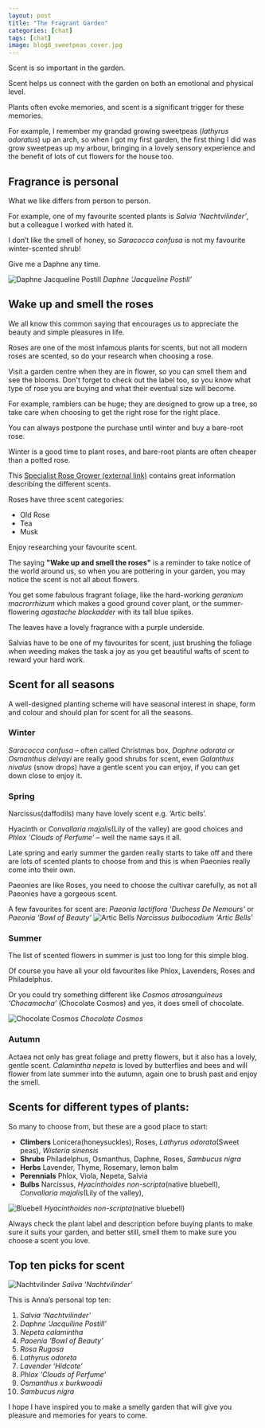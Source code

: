 ```yaml
---
layout: post
title: "The Fragrant Garden"
categories: [chat]
tags: [chat]
image: blog8_sweetpeas_cover.jpg
---
```

Scent is so important in the garden. 

Scent helps us connect with the garden on both an emotional and physical level. 

Plants often evoke memories, and scent is a significant trigger for these memories. 

For example, I remember my grandad growing sweetpeas (*lathyrus odoratus*) up an arch, so when I got my first garden, the first thing I did was grow sweetpeas up my arbour, bringing in a lovely sensory experience and the benefit of lots of cut flowers for the house too.  

## Fragrance is personal 

What we like differs from person to person. 

For example, one of my favourite scented plants is *Salvia ‘Nachtvilinder’*, but a colleague I worked with hated it. 

I don’t like the smell of honey, so *Saracocca confusa* is not my favourite winter-scented shrub! 

Give me a Daphne any time.

![Daphne Jacqueline Postill](/assets/img/Blog8_Daphne_'Jacqueline_Postill'.jpg)
*Daphne ‘Jacqueline Postill’*

## Wake up and smell the roses 

We all know this common saying that encourages us to appreciate the beauty and simple pleasures in life. 

Roses are one of the most infamous plants for scents, but not all modern roses are scented, so do your research when choosing a rose. 

Visit a garden centre when they are in flower, so you can smell them and see the blooms. Don't forget to check out the label too, so you know what type of rose you are buying and what their eventual size will become. 

For example, ramblers can be huge; they are designed to grow up a tree, so take care when choosing to get the right rose for the right place. 

You can always postpone the purchase until winter and buy a bare-root rose. 

Winter is a good time to plant roses, and bare-root plants are often cheaper than a potted rose.

This [Specialist Rose Grower (external link)](https://www.davidaustinroses.co.uk/pages/fragrance-notes) contains great information describing the different scents. 

Roses have three scent categories: 

- Old Rose
- Tea 
- Musk 

Enjoy researching your favourite scent.  

The saying **"Wake up and smell the roses"** is a reminder to take notice of the world around us, so when you are pottering in your garden, you may notice the scent is not all about flowers. 

You get some fabulous fragrant foliage, like the hard-working *geranium macrorrhizum* which makes a good ground cover plant, or the summer-flowering *agastache blackadder* with its tall blue spikes. 

The leaves have a lovely fragrance with a purple underside. 

Salvias have to be one of my favourites for scent, just brushing the foliage when weeding makes the task a joy as you get beautiful wafts of scent to reward your hard work. 

## Scent for all seasons 

A well-designed planting scheme will have seasonal interest in shape, form and colour and should plan for scent for all the seasons. 

### Winter
*Saracocca confusa* – often called Christmas box, *Daphne odorata* or *Osmanthus delvayi* are really good shrubs for scent, even *Galanthus nivalus* (snow drops) have a gentle scent you can enjoy, if you can get down close to enjoy it.

### Spring 
Narcissus(daffodils) many have lovely scent e.g. ‘Artic bells’.  

Hyacinth or *Convallaria majalis*(Lily of the valley) are good choices and *Phlox 'Clouds of Perfume'* – well the name says it all. 

Late spring and early summer the garden really starts to take off and there are lots of scented plants to choose from and this is when Paeonies really come into their own. 

Paeonies are like Roses, you need to choose the cultivar carefully, as not all Paeonies have a gorgeous scent. 

A few favourites for scent are: *Paeonia lactiflora 'Duchess De Nemours'* or *Paeonia ‘Bowl of Beauty’* 
![Artic Bells](/assets/img/Blog8_Narcissus'Artic%20Bells'.jpg)
*Narcissus bulbocodium 'Artic Bells'*

### Summer 
The list of scented flowers in summer is just too long for this simple blog.

Of course you have all your old favourites like Phlox, Lavenders, Roses and Philadelphus. 

Or you could try something different like *Cosmos atrosanguineus ‘Chocamocha’* (Chocolate Cosmos) and yes, it does smell of chocolate. 

![Chocolate Cosmos](/assets/img/Blog8_Chocolate_cosmos.jpg)
*Chocolate Cosmos* 

### Autumn  
Actaea not only has great foliage and pretty flowers, but it also has a lovely, gentle scent. *Calamintha nepeta* is loved by butterflies and bees and will flower from late summer into the autumn, again one to brush past and enjoy the smell.

## Scents for different types of plants:
So many to choose from, but these are a good place to start:

- **Climbers** Lonicera(honeysuckles), Roses, *Lathyrus odorata*(Sweet peas), *Wisteria sinensis* 
- **Shrubs** Philadelphus, Osmanthus, Daphne, Roses, *Sambucus nigra*  
- **Herbs** Lavender, Thyme, Rosemary, lemon balm 
- **Perennials** Phlox, Viola, Nepeta, Salvia 
- **Bulbs** Narcissus, *Hyacinthoides non-scripta*(native bluebell), *Convallaria majalis*(Lily of the valley), 

![Bluebell](/assets/img/Blog_%208_Native_bluebell.jpg)
*Hyacinthoides non-scripta*(native bluebell)

Always check the plant label and description before buying plants to make sure it suits your garden, and better still, smell them to make sure you choose a scent you love.

## Top ten picks for scent

![Nachtvilinder](/assets/img/Blog8_Salvia'Nachtvilinder'.jpg)
*Saliva ‘Nachtvilinder’*

This is Anna’s personal top ten: 

1. *Salvia ‘Nachtvilinder’*
2. *Daphne ‘Jacquiline Postill’*
3. *Nepeta calamintha*
4. *Paoenia ‘Bowl of Beauty’*
5. *Rosa Rugosa*
6. *Lathyrus odoreta* 
7. *Lavender ‘Hidcote’*
8. *Phlox ‘Clouds of Perfume’*
9. *Osmanthus x burkwoodii*
10. *Sambucus nigra*

I hope I have inspired you to make a smelly garden that will give you pleasure and memories for years to come.
